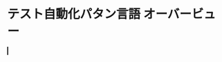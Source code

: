 # テスト自動化パタン言語 オーバービュー

<object type="image/svg+xml" data="patterns.svg" style="width: 100%; height: auto; border:1px solid black; "></object>

